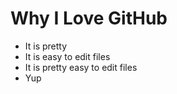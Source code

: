 # Why I Love GitHub

* It is pretty
* It is easy to edit files
* It is pretty easy to edit files
* Yup